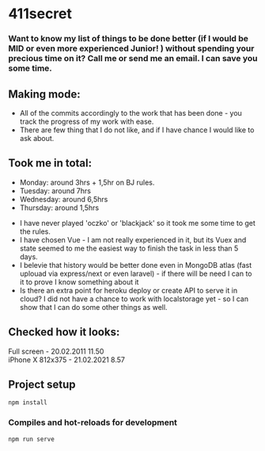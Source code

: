 # 411secret

### Want to know my list of things to be done better (if I would be MID or even more experienced Junior! ) without spending your precious time on it? Call me or send me an email. I can save you some time.

## Making mode:

- All of the commits accordingly to the work that has been done - you track the progress of my work with ease.
- There are few thing that I do not like, and if I have chance I would like to ask about.

## Took me in total:

- Monday: around 3hrs + 1,5hr on BJ rules.
- Tuesday: around 7hrs
- Wednesday: around 6,5hrs
- Thursday: around 1,5hrs

* I have never played 'oczko' or 'blackjack' so it took me some time to get the rules.
* I have chosen Vue - I am not really experienced in it, but its Vuex and state seemed to me the easiest way to finish the task in less than 5 days.
* I belevie that history would be better done even in MongoDB atlas (fast uplouad via express/next or even laravel) - if there will be need I can to it to prove I know something about it
* Is there an extra point for heroku deploy or create API to serve it in cloud? I did not have a chance to work with localstorage yet - so I can show that I can do some other things as well.

## Checked how it looks:

Full screen - 20.02.2011 11.50  
iPhone X 812x375 - 21.02.2021 8.57

## Project setup

```
npm install
```

### Compiles and hot-reloads for development

```
npm run serve
```
